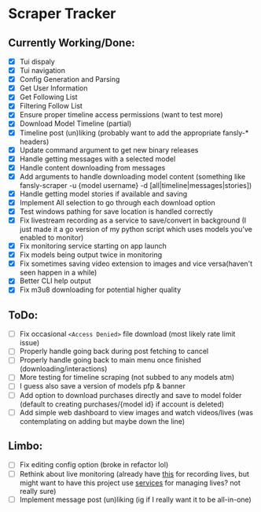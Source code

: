 # Scraper Tracker

## Currently Working/Done:

- [x] Tui dispaly
- [x] Tui navigation
- [x] Config Generation and Parsing
- [x] Get User Information
- [x] Get Following List
- [x] Filtering Follow List
- [x] Ensure proper timeline access permissions (want to test more)
- [x] Download Model Timeline (partial)
- [x] Timeline post (un)liking (probably want to add the appropriate fansly-* headers)
- [x] Update command argument to get new binary releases
- [x] Handle getting messages with a selected model 
- [x] Handle content downloading from messages
- [x] Add arguments to handle downloading model content (something like fansly-scraper -u {model username} -d [all|timeline|messages|stories])
- [x] Handle getting model stories if available and saving
- [x] Implement All selection to go through each download option
- [x] Test windows pathing for save location is handled correctly
- [x] Fix livestream recording as a service to save/convert in background (I just made it a go version of my python script which uses models you've enabled to monitor)
- [x] Fix monitoring service starting on app launch 
- [x] Fix models being output twice in monitoring 
- [x] Fix sometimes saving video extension to images and vice versa(haven't seen happen in a while)
- [x] Better CLI help output
- [x] Fix m3u8 downloading for potential higher quality

## ToDo:

- [ ] Fix occasional `<Access Denied>` file download (most likely rate limit issue)
- [ ] Properly handle going back during post fetching to cancel
- [ ] Properly handle going back to main menu once finished (downloading/interactions)
- [ ] More testing for timeline scraping (not subbed to any models atm)
- [ ] I guess also save a version of models pfp & banner
- [ ] Add option to download purchases directly and save to model folder (default to creating purchases/{model id} if account is deleted)
- [ ] Add simple web dashboard to view images and watch videos/lives (was contemplating on adding but maybe down the line)

## Limbo:

- [ ] Fix editing config option (broke in refactor lol)
- [ ] Rethink about live monitoring (already have [this](https://github.com/agnosto/fansly-recorder) for recording lives, but might want to have this project use [services](https://github.com/kardianos/service) for managing lives? not really sure)
- [ ] Implement message post (un)liking (ig if I really want it to be all-in-one)
